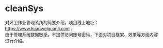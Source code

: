 # cleanSys
对环卫作业管理系统的简要介绍，项目线上地址：https://www.huanweiguanli.com 。  
由于管理系统数据敏感，不提供访问账号密码，下面对项目框架、效果等方面内容进行介绍。

